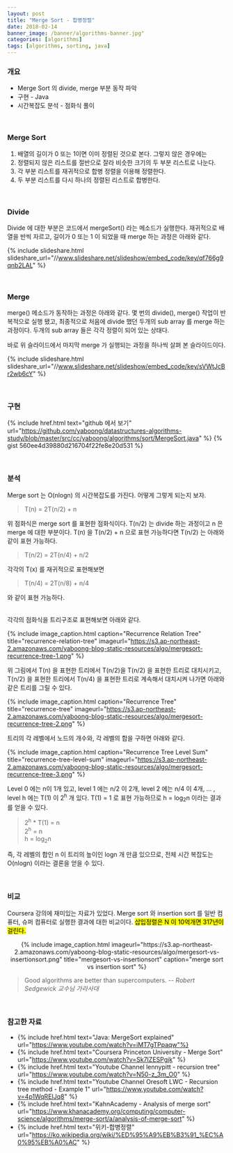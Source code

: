```yaml
---
layout: post
title: "Merge Sort - 합병정렬"
date: 2018-02-14
banner_image: /banner/algorithms-banner.jpg"
categories: [algorithms]
tags: [algorithms, sorting, java]
---
```


### 개요
* Merge Sort 의 divide, merge 부분 동작 파악
* 구현 - Java
* 시간복잡도 분석 - 점화식 풀이 

<!--more-->


<br/>

### Merge Sort
1. 배열의 길이가 0 또는 1이면 이미 정렬된 것으로 본다. 그렇지 않은 경우에는
2. 정렬되지 않은 리스트를 절반으로 잘라 비슷한 크기의 두 부분 리스트로 나눈다.
3. 각 부분 리스트를 재귀적으로 합병 정렬을 이용해 정렬한다.
4. 두 부분 리스트를 다시 하나의 정렬된 리스트로 합병한다.

<br/>

### Divide 
Divide 에 대한 부분은 코드에서 mergeSort() 라는 메소드가 실행한다.
재귀적으로 배열을 반씩 자르고, 길이가 0 또는 1 이 되었을 때 merge 하는 과정은 아래와 같다.

{% include slideshare.html slideshare_url="//www.slideshare.net/slideshow/embed_code/key/qf766g9qnb2LAL" %}
 
<br/>


### Merge
merge() 메소드가 동작하는 과정은 아래와 같다.
몇 번의 divide(), merge() 작업이 반복적으로 실행 됐고, 최종적으로 처음에 divide 했던 두개의 sub array 를 merge 하는 과정이다.
두개의 sub array 들은 각각 정렬이 되어 있는 상태다.

바로 위 슬라이드에서 마지막 merge 가 실행되는 과정을 하나씩 살펴 본 슬라이드이다. 

{% include slideshare.html slideshare_url="//www.slideshare.net/slideshow/embed_code/key/sVWtJcBr2wb6cY" %}

<br/>

### 구현
{% include href.html text="github 에서 보기" url="https://github.com/yaboong/datastructures-algorithms-study/blob/master/src/cc/yaboong/algorithms/sort/MergeSort.java" %}
{% gist 560ee4d39880d216704f22fe8e20d531 %}

<br/>


### 분석
Merge sort 는 O(nlogn) 의 시간복잡도를 가진다. 어떻게 그렇게 되는지 보자.

> T(n) = 2T(n/2) + n

위 점화식은 merge sort 를 표현한 점화식이다. T(n/2) 는 divide 하는 과정이고 n 은 merge 에 대한 부분이다.
T(n) 을 T(n/2) + n 으로 표현 가능하다면 T(n/2) 는 아래와 같이 표현 가능하다.

> T(n/2) = 2T(n/4) + n/2

각각의 T(x) 를 재귀적으로 표현해보면

> T(n/4) = 2T(n/8) + n/4

와 같이 표현 가능하다.

<br/>
각각의 점화식을 트리구조로 표현해보면 아래와 같다.

{% include image_caption.html caption="Recurrence Relation Tree" title="recurrence-relation-tree" imageurl="https://s3.ap-northeast-2.amazonaws.com/yaboong-blog-static-resources/algo/mergesort-recurrence-tree-1.png" %}

위 그림에서 T(n) 을 표현한 트리에서 T(n/2)을 T(n/2) 을 표현한 트리로 대치시키고, T(n/2) 을 표현한 트리에서 T(n/4) 을 표현한 트리로 계속해서 대치시켜 나가면 아래와 같은 트리를 그릴 수 있다.  

{% include image_caption.html caption="Recurrence Tree" title="recurrence-tree" imageurl="https://s3.ap-northeast-2.amazonaws.com/yaboong-blog-static-resources/algo/mergesort-recurrence-tree-2.png" %}

트리의 각 레벨에서 노드의 개수와, 각 레벨의 합을 구하면 아래와 같다.

{% include image_caption.html caption="Recurrence Tree Level Sum" title="recurrence-tree-level-sum" imageurl="https://s3.ap-northeast-2.amazonaws.com/yaboong-blog-static-resources/algo/mergesort-recurrence-tree-3.png" %}

Level 0 에는 n이 1개 있고, level 1 에는 n/2 이 2개, level 2 에는 n/4 이 4개, ... , level h 에는 T(1) 이 2<sup>h</sup> 개 있다.
T(1) = 1 로 표현 가능하므로 h = log<sub>2</sub>n 이라는 결과를 얻을 수 있다.

>   2<sup>h</sup> * T(1) = n<br/>
2<sup>h</sup> = n<br/>
h = log<sub>2</sub>n<br/>

즉, 각 레벨의 합인 n 이 트리의 높이인 logn 개 만큼 있으므로, 전체 시간 복잡도는 O(nlogn) 이라는 결론을 얻을 수 있다.

<br/>


### 비교
Coursera 강의에 재미있는 자료가 있었다. Merge sort 와 insertion sort 를 일반 컴퓨터, 슈퍼 컴퓨터로 실행한 결과에 대한 비교이다.
<mark>삽입정렬은 N 이 10억개면 317년이 걸린다.</mark>

<div style="text-align:center">
{% include image_caption.html imageurl="https://s3.ap-northeast-2.amazonaws.com/yaboong-blog-static-resources/algo/mergesort-vs-insertionsort.png" title="mergesort-vs-insertionsort" caption="merge sort vs insertion sort" %}
</div>


> Good algorithms are better than supercomputers. <cite>-- Robert Sedgewick 교수님 가라사대

<br/>

### 참고한 자료
* {% include href.html text="Java: MergeSort explained" url="https://www.youtube.com/watch?v=iMT7gTPpaqw"%}
* {% include href.html text="Coursera Princeton University - Merge Sort" url="https://www.youtube.com/watch?v=Sk7IZESPgjk" %}
* {% include href.html text="Youtube Channel lennypitt - recursion tree" url="https://www.youtube.com/watch?v=N50-z_3m_O0" %}
* {% include href.html text="Youtube Channel Oresoft LWC - Recursion tree method - Example 1" url="https://www.youtube.com/watch?v=4p1WqREIJq8" %}
* {% include href.html text="KahnAcademy - Analysis of merge sort" url="https://www.khanacademy.org/computing/computer-science/algorithms/merge-sort/a/analysis-of-merge-sort" %}
* {% include href.html text="위키-합병정렬" url="https://ko.wikipedia.org/wiki/%ED%95%A9%EB%B3%91_%EC%A0%95%EB%A0%AC" %}



